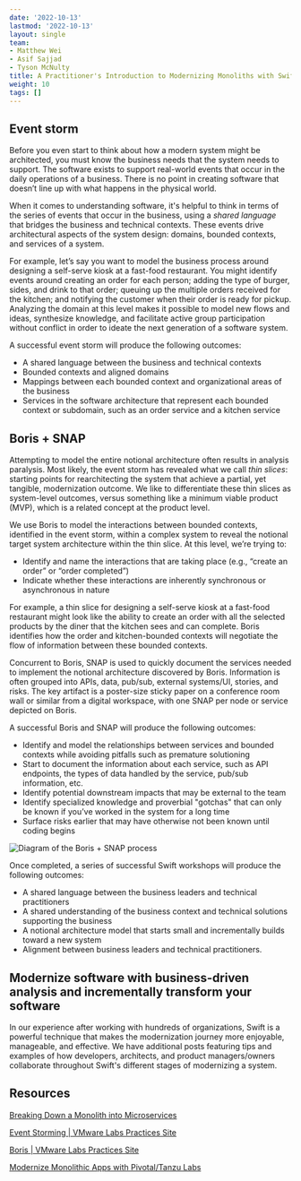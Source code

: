 ```yaml
---
date: '2022-10-13'
lastmod: '2022-10-13'
layout: single
team:
- Matthew Wei
- Asif Sajjad
- Tyson McNulty
title: A Practitioner's Introduction to Modernizing Monoliths with Swift
weight: 10
tags: []
---
```


## Event storm

Before you even start to think about how a modern system might be architected, you must know the business needs that the system needs to support. The software exists to support real-world events that occur in the daily operations of a business. There is no point in creating software that doesn’t line up with what happens in the physical world.

When it comes to understanding software, it's helpful to think in terms of the series of events that occur in the business, using a _shared language_ that bridges the business and technical contexts. These events drive architectural aspects of the system design: domains, bounded contexts, and services of a system.

For example, let’s say you want to model the business process around designing a self-serve kiosk at a fast-food restaurant. You might identify events around creating an order for each person; adding the type of burger, sides, and drink to that order; queuing up the multiple orders received for the kitchen; and notifying the customer when their order is ready for pickup. Analyzing the domain at this level makes it possible to model new flows and ideas, synthesize knowledge, and facilitate active group participation without conflict in order to ideate the next generation of a software system.

A successful event storm will produce the following outcomes:



* A shared language between the business and technical contexts
* Bounded contexts and aligned domains
* Mappings between each bounded context and organizational areas of the business
* Services in the software architecture that represent each bounded context or subdomain, such as an order service and a kitchen service


## Boris + SNAP

Attempting to model the entire notional architecture often results in analysis paralysis. Most likely, the event storm has revealed what we call _thin slices_: starting points for rearchitecting the system that achieve a partial, yet tangible, modernization outcome. We like to differentiate these thin slices as system-level outcomes, versus something like a minimum viable product (MVP), which is a related concept at the product level.

We use Boris to model the interactions between bounded contexts, identified in the event storm, within a complex system to reveal the notional target system architecture within the thin slice. At this level, we’re trying to:



* Identify and name the interactions that are taking place (e.g., “create an order” or “order completed”)
* Indicate whether these interactions are inherently synchronous or asynchronous in nature

For example, a thin slice for designing a self-serve kiosk at a fast-food restaurant might look like the ability to create an order with all the selected products by the diner that the kitchen sees and can complete. Boris identifies how the order and kitchen-bounded contexts will negotiate the flow of information between these bounded contexts.

Concurrent to Boris, SNAP is used to quickly document the services needed to implement the notional architecture discovered by Boris. Information is often grouped into APIs, data, pub/sub, external systems/UI, stories, and risks. The key artifact is a poster-size sticky paper on a conference room wall or similar from a digital workspace, with one SNAP per node or service depicted on Boris.

A successful Boris and SNAP will produce the following outcomes:



* Identify and model the relationships between services and bounded contexts while avoiding pitfalls such as premature solutioning
* Start to document the information about each service, such as API endpoints, the types of data handled by the service, pub/sub information, etc.
* Identify potential downstream impacts that may be external to the team
* Identify specialized knowledge and proverbial "gotchas" that can only be known if you’ve worked in the system for a long time
* Surface risks earlier that may have otherwise not been known until coding begins


![Diagram of the Boris + SNAP process](/learningpaths/swift-practice/images/image1.png)

Once completed, a series of successful Swift workshops will produce the following outcomes:

* A shared language between the business leaders and technical practitioners
* A shared understanding of the business context and technical solutions supporting the business
* A notional architecture model that starts small and incrementally builds toward a new system
* Alignment between business leaders and technical practitioners.


## Modernize software with business-driven analysis and incrementally transform your software

In our experience after working with hundreds of organizations, Swift is a powerful technique that makes the modernization journey more enjoyable, manageable, and effective. We have additional posts featuring tips and examples of how developers, architects, and product managers/owners collaborate throughout Swift's different stages of modernizing a system.


## Resources

[Breaking Down a Monolith into Microservices](https://tanzu.vmware.com/developer/guides/deconstructing-the-monolith/)

[Event Storming | VMware Labs Practices Site](https://tanzu.vmware.com/developer/practices/event-storming/)

[Boris | VMware Labs Practices Site](https://tanzu.vmware.com/developer/practices/boris/)

[Modernize Monolithic Apps with Pivotal/Tanzu Labs](https://tanzu.vmware.com/content/infographics/modernize-monolithic-apps-with-vmware-tanzu-labs)